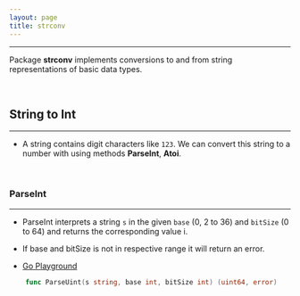 ```yaml
---
layout: page
title: strconv
---
```

***

Package __strconv__ implements conversions to and from string representations of basic data types.

&nbsp;

## String to Int
***

* A string contains digit characters like `123`. We can convert this string to a number with using methods __ParseInt__, __Atoi__.

&nbsp;

### ParseInt
***

* ParseInt interprets a string `s` in the given `base` (0, 2 to 36) and `bitSize` (0 to 64) and returns the corresponding value i.

* If base and bitSize is not in respective range it will return an error.

* [Go Playground](https://play.golang.org/p/bimUtt4T5YH)

```go
    func ParseUint(s string, base int, bitSize int) (uint64, error)
```